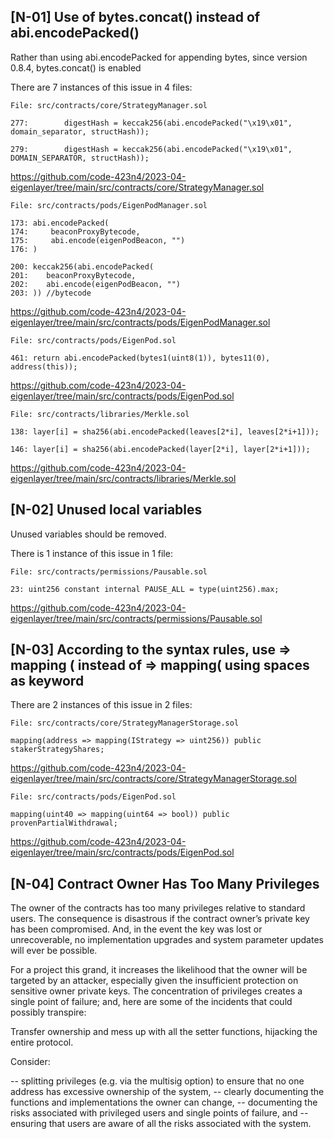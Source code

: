 ## [N-01] Use of bytes.concat() instead of abi.encodePacked()

Rather than using abi.encodePacked for appending bytes, since version 0.8.4, bytes.concat() is enabled

There are 7 instances of this issue in 4 files:

    File: src/contracts/core/StrategyManager.sol

    277:        digestHash = keccak256(abi.encodePacked("\x19\x01", domain_separator, structHash));

    279:        digestHash = keccak256(abi.encodePacked("\x19\x01", DOMAIN_SEPARATOR, structHash));

https://github.com/code-423n4/2023-04-eigenlayer/tree/main/src/contracts/core/StrategyManager.sol

    File: src/contracts/pods/EigenPodManager.sol

    173: abi.encodePacked(
    174:     beaconProxyBytecode, 
    175:     abi.encode(eigenPodBeacon, "")
    176: )

    200: keccak256(abi.encodePacked(
    201:    beaconProxyBytecode, 
    202:    abi.encode(eigenPodBeacon, "")
    203: )) //bytecode

https://github.com/code-423n4/2023-04-eigenlayer/tree/main/src/contracts/pods/EigenPodManager.sol

    File: src/contracts/pods/EigenPod.sol

    461: return abi.encodePacked(bytes1(uint8(1)), bytes11(0), address(this));

https://github.com/code-423n4/2023-04-eigenlayer/tree/main/src/contracts/pods/EigenPod.sol

    File: src/contracts/libraries/Merkle.sol

    138: layer[i] = sha256(abi.encodePacked(leaves[2*i], leaves[2*i+1]));

    146: layer[i] = sha256(abi.encodePacked(layer[2*i], layer[2*i+1]));

https://github.com/code-423n4/2023-04-eigenlayer/tree/main/src/contracts/libraries/Merkle.sol

## [N-02] Unused local variables

Unused variables should be removed.

There is 1 instance of this issue in 1 file: 

    File: src/contracts/permissions/Pausable.sol

    23: uint256 constant internal PAUSE_ALL = type(uint256).max;

https://github.com/code-423n4/2023-04-eigenlayer/tree/main/src/contracts/permissions/Pausable.sol

## [N-03] According to the syntax rules, use => mapping ( instead of => mapping( using spaces as keyword

There are 2 instances of this issue in 2 files:

    File: src/contracts/core/StrategyManagerStorage.sol

    mapping(address => mapping(IStrategy => uint256)) public stakerStrategyShares;

https://github.com/code-423n4/2023-04-eigenlayer/tree/main/src/contracts/core/StrategyManagerStorage.sol

    File: src/contracts/pods/EigenPod.sol

    mapping(uint40 => mapping(uint64 => bool)) public provenPartialWithdrawal;

https://github.com/code-423n4/2023-04-eigenlayer/tree/main/src/contracts/pods/EigenPod.sol

## [N-04] Contract Owner Has Too Many Privileges

The owner of the contracts has too many privileges relative to standard users. The consequence is disastrous if the contract owner’s private key has been compromised. And, in the event the key was lost or unrecoverable, no implementation upgrades and system parameter updates will ever be possible.

For a project this grand, it increases the likelihood that the owner will be targeted by an attacker, especially given the insufficient protection on sensitive owner private keys. The concentration of privileges creates a single point of failure; and, here are some of the incidents that could possibly transpire:

Transfer ownership and mess up with all the setter functions, hijacking the entire protocol.

Consider:

-- splitting privileges (e.g. via the multisig option) to ensure that no one address has excessive ownership of the system,
-- clearly documenting the functions and implementations the owner can change,
-- documenting the risks associated with privileged users and single points of failure, and
-- ensuring that users are aware of all the risks associated with the system.
